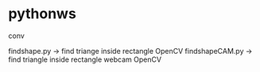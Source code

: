 # pythonws
conv

findshape.py -> find triange inside rectangle OpenCV
findshapeCAM.py -> find triangle inside rectangle webcam OpenCV
